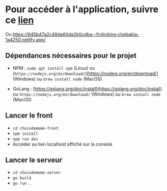 # Pour accéder à l'application, suivre ce [lien](https://645b47a2c48da60da2b0cdba--frolicking-chebakia-1a4250.netlify.app/)
Ou https://645b47a2c48da60da2b0cdba--frolicking-chebakia-1a4250.netlify.app/

## Dépendances nécessaires pour le projet 
- NPM : `sudo apt install npm` (Linux)
  ou (`https://nodejs.org/en/download/`)[https://nodejs.org/en/download/] (Windows)
  ou `brew install node` (MacOS)

- GoLang : [https://golang.org/doc/install](https://golang.org/doc/install)
  ou `https://nodejs.org/en/download/` (Windows)
  ou `brew install node` (MacOS)

## Lancer le front
- `cd choixdememe-front`
- `npm install`
- `npm run dev`
- Accéder au lien localhost affiché sur la console

## Lancer le serveur
- `cd choixdememe-server`
- `go build`
- `go run .`
